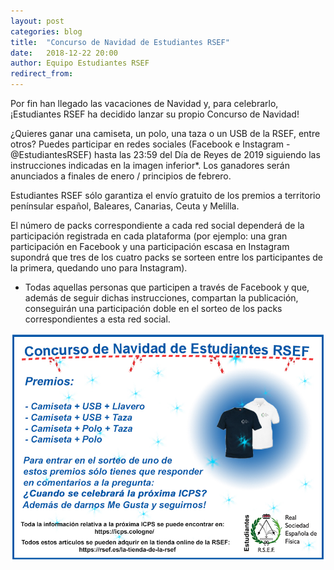 ```yaml
---
layout: post
categories: blog 
title:  "Concurso de Navidad de Estudiantes RSEF"
date:   2018-12-22 20:00
author: Equipo Estudiantes RSEF
redirect_from:
---
```


Por fin han llegado las vacaciones de Navidad y, para celebrarlo, ¡Estudiantes RSEF ha decidido lanzar su propio Concurso de Navidad! 

¿Quieres ganar una camiseta, un polo, una taza o un USB de la RSEF, entre otros? Puedes participar en redes sociales (Facebook e Instagram - @EstudiantesRSEF) hasta las 23:59 del Día de Reyes de 2019 siguiendo las instrucciones indicadas en la imagen inferior*. Los ganadores serán anunciados a finales de enero / principios de febrero. 

Estudiantes RSEF sólo garantiza el envío gratuito de los premios a territorio penínsular español, Baleares, Canarias, Ceuta y Melilla.

El número de packs correspondiente a cada red social dependerá de la participación registrada en cada plataforma (por ejemplo: una gran participación en Facebook y una participación escasa en Instagram supondrá que tres de los cuatro packs se sorteen entre los participantes de la primera, quedando uno para Instagram).

* Todas aquellas personas que participen a través de Facebook y que, además de seguir dichas instrucciones, compartan la publicación, conseguirán una participación doble en el sorteo de los packs correspondientes a esta red social. 



![Foto 1](/img/blog/ConcursoNav18.jpg)
 
